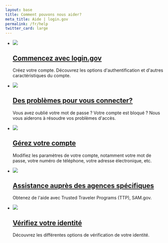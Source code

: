 ```yaml
---
layout: base
title: Comment pouvons nous aider?
meta_title: Aide | login.gov
permalink: /fr/help
twitter_card: large
---
```



* ![](https://login.gov/fr/assets/img/help/get-started.svg)

  ## [Commencez avec login.gov](https://login.gov/fr/help/get-started/overview/)

  Créez votre compte. Découvrez les options d'authentification et d'autres caractéristiques du compte.
* ![](https://login.gov/fr/assets/img/help/trouble-signing-in.svg)

  ## [Des problèmes pour vous connecter?](https://login.gov/fr/help/trouble-signing-in/overview/)

  Vous avez oublié votre mot de passe ? Votre compte est bloqué ? Nous vous aiderons à résoudre vos problèmes d'accès.
* ![](https://login.gov/fr/assets/img/help/manage-your-account.svg)

  ## [Gérez votre compte](https://login.gov/fr/help/manage-your-account/overview/)

  Modifiez les paramètres de votre compte, notamment votre mot de passe, votre numéro de téléphone, votre adresse électronique, etc.
* ![](https://login.gov/fr/assets/img/help/help-specific-agencies.svg)

  ## [Assistance auprès des agences spécifiques](https://login.gov/fr/help/specific-agencies/overview/)

  Obtenez de l'aide avec Trusted Traveler Programs (TTP), SAM.gov.
* ![](https://login.gov/fr/assets/img/help/verify-your-id.svg)

  ## [Vérifiez votre identité](https://login.gov/fr/help/verify-your-identity/overview/)

  Découvrez les différentes options de vérification de votre identité.